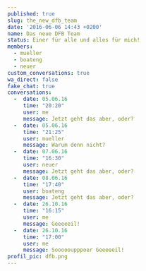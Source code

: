 ```yaml
---
published: true
slug: the_new_dfb_team
date: '2016-06-06 14:43 +0200'
name: Das neue DFB Team
status: Einer für alle und alles für mich!
members:
  - mueller
  - boateng
  - neuer
custom_conversations: true
wa_direct: false
fake_chat: true
conversations:
  -  date: 05.06.16
     time: "20:20"
     user: me
     message: Jetzt geht das aber, oder?
  -  date: 05.06.16
     time: "21:25"
     user: mueller
     message: Warum denn nicht?
  -  date: 07.06.16
     time: "16:30"
     user: neuer
     message: Jetzt geht das aber, oder?
  -  date: 08.06.16
     time: "17:40"
     user: boateng
     message: Jetzt geht das aber, oder?
  -  date: 26.10.16
     time: "16:15"
     user: me
     message: Geeeeeil!
  -  date: 26.10.16
     time: "17:00"
     user: me
     message: Soooooupppoer Geeeeeil!
profil_pic: dfb.png
---
```


